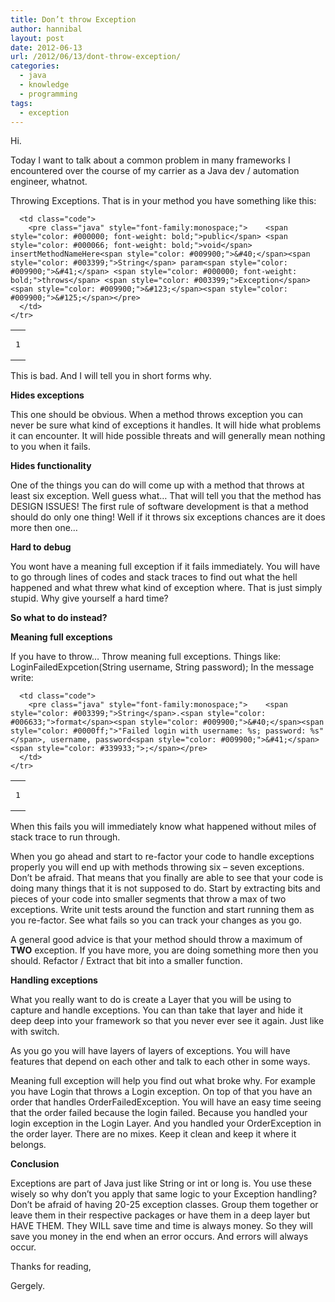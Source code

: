 ```yaml
---
title: Don’t throw Exception
author: hannibal
layout: post
date: 2012-06-13
url: /2012/06/13/dont-throw-exception/
categories:
  - java
  - knowledge
  - programming
tags:
  - exception
---
```

Hi.

Today I want to talk about a common problem in many frameworks I encountered over the course of my carrier as a Java dev / automation engineer, whatnot.

Throwing Exceptions. That is in your method you have something like this:

<div class="wp_syntax">
  <table>
    <tr>
      <td class="line_numbers">
        <pre>1
</pre>
      </td>
      
      <td class="code">
        <pre class="java" style="font-family:monospace;">    <span style="color: #000000; font-weight: bold;">public</span> <span style="color: #000066; font-weight: bold;">void</span> insertMethodNameHere<span style="color: #009900;">&#40;</span><span style="color: #003399;">String</span> param<span style="color: #009900;">&#41;</span> <span style="color: #000000; font-weight: bold;">throws</span> <span style="color: #003399;">Exception</span> <span style="color: #009900;">&#123;</span><span style="color: #009900;">&#125;</span></pre>
      </td>
    </tr>
  </table>
</div>

This is bad. And I will tell you in short forms why. 

**Hides exceptions**

This one should be obvious. When a method throws exception you can never be sure what kind of exceptions it handles. It will hide what problems it can encounter. It will hide possible threats and will generally mean nothing to you when it fails.

**Hides functionality**

One of the things you can do will come up with a method that throws at least six exception. Well guess what&#8230; That will tell you that the method has DESIGN ISSUES! The first rule of software development is that a method should do only one thing! Well if it throws six exceptions chances are it does more then one&#8230;

**Hard to debug**

You wont have a meaning full exception if it fails immediately. You will have to go through lines of codes and stack traces to find out what the hell happened and what threw what kind of exception where. That is just simply stupid. Why give yourself a hard time? 

**So what to do instead?**

**Meaning full exceptions**

If you have to throw&#8230; Throw meaning full exceptions. Things like: LoginFailedExpcetion(String username, String password); In the message write:

<div class="wp_syntax">
  <table>
    <tr>
      <td class="line_numbers">
        <pre>1
</pre>
      </td>
      
      <td class="code">
        <pre class="java" style="font-family:monospace;">    <span style="color: #003399;">String</span>.<span style="color: #006633;">format</span><span style="color: #009900;">&#40;</span><span style="color: #0000ff;">"Failed login with username: %s; password: %s"</span>, username, password<span style="color: #009900;">&#41;</span><span style="color: #339933;">;</span></pre>
      </td>
    </tr>
  </table>
</div>

When this fails you will immediately know what happened without miles of stack trace to run through.

When you go ahead and start to re-factor your code to handle exceptions properly you will end up with methods throwing six &#8211; seven exceptions. Don&#8217;t be afraid. That means that you finally are able to see that your code is doing many things that it is not supposed to do. Start by extracting bits and pieces of your code into smaller segments that throw a max of two exceptions. Write unit tests around the function and start running them as you re-factor. See what fails so you can track your changes as you go.

A general good advice is that your method should throw a maximum of **TWO** exception. If you have more, you are doing something more then you should. Refactor / Extract that bit into a smaller function. 

**Handling exceptions**

What you really want to do is create a Layer that you will be using to capture and handle exceptions. You can than take that layer and hide it deep deep into your framework so that you never ever see it again. Just like with switch.

As you go you will have layers of layers of exceptions. You will have features that depend on each other and talk to each other in some ways.

Meaning full exception will help you find out what broke why. For example you have Login that throws a Login exception. On top of that you have an order that handles OrderFailedException. You will have an easy time seeing that the order failed because the login failed. Because you handled your login exception in the Login Layer. And you handled your OrderException in the order layer. There are no mixes. Keep it clean and keep it where it belongs. 

**Conclusion**

Exceptions are part of Java just like String or int or long is. You use these wisely so why don&#8217;t you apply that same logic to your Exception handling? Don&#8217;t be afraid of having 20-25 exception classes. Group them together or leave them in their respective packages or have them in a deep layer but HAVE THEM. They WILL save time and time is always money. So they will save you money in the end when an error occurs. And errors will always occur.

Thanks for reading,
  
Gergely.